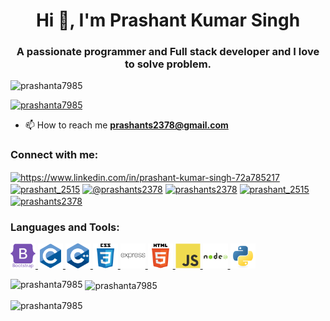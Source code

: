 <h1 align="center">Hi 👋, I'm Prashant Kumar Singh</h1>
<h3 align="center">A passionate programmer and Full stack developer and I love to solve problem.</h3>

<p align="left"> <img src="https://komarev.com/ghpvc/?username=prashanta7985&label=Profile%20views&color=0e75b6&style=flat" alt="prashanta7985" /> </p>

<p align="left"> <a href="https://github.com/ryo-ma/github-profile-trophy"><img src="https://github-profile-trophy.vercel.app/?username=prashanta7985" alt="prashanta7985" /></a> </p>

- 📫 How to reach me **prashants2378@gmail.com**

<h3 align="left">Connect with me:</h3>
<p align="left">
<a href="https://linkedin.com/in/https://www.linkedin.com/in/prashant-kumar-singh-72a785217" target="blank"><img align="center" src="https://raw.githubusercontent.com/rahuldkjain/github-profile-readme-generator/master/src/images/icons/Social/linked-in-alt.svg" alt="https://www.linkedin.com/in/prashant-kumar-singh-72a785217" height="30" width="40" /></a>
<a href="https://www.codechef.com/users/prashant_2515" target="blank"><img align="center" src="https://cdn.jsdelivr.net/npm/simple-icons@3.1.0/icons/codechef.svg" alt="prashant_2515" height="30" width="40" /></a>
<a href="https://www.hackerrank.com/@prashants2378" target="blank"><img align="center" src="https://raw.githubusercontent.com/rahuldkjain/github-profile-readme-generator/master/src/images/icons/Social/hackerrank.svg" alt="@prashants2378" height="30" width="40" /></a>
<a href="https://codeforces.com/profile/prashants2378" target="blank"><img align="center" src="https://raw.githubusercontent.com/rahuldkjain/github-profile-readme-generator/master/src/images/icons/Social/codeforces.svg" alt="prashants2378" height="30" width="40" /></a>
<a href="https://www.leetcode.com/prashant_2515" target="blank"><img align="center" src="https://raw.githubusercontent.com/rahuldkjain/github-profile-readme-generator/master/src/images/icons/Social/leet-code.svg" alt="prashant_2515" height="30" width="40" /></a>
<a href="https://auth.geeksforgeeks.org/user/prashants2378" target="blank"><img align="center" src="https://raw.githubusercontent.com/rahuldkjain/github-profile-readme-generator/master/src/images/icons/Social/geeks-for-geeks.svg" alt="prashants2378" height="30" width="40" /></a>
</p>

<h3 align="left">Languages and Tools:</h3>
<p align="left"> <a href="https://getbootstrap.com" target="_blank" rel="noreferrer"> <img src="https://raw.githubusercontent.com/devicons/devicon/master/icons/bootstrap/bootstrap-plain-wordmark.svg" alt="bootstrap" width="40" height="40"/> </a> <a href="https://www.cprogramming.com/" target="_blank" rel="noreferrer"> <img src="https://raw.githubusercontent.com/devicons/devicon/master/icons/c/c-original.svg" alt="c" width="40" height="40"/> </a> <a href="https://www.w3schools.com/cpp/" target="_blank" rel="noreferrer"> <img src="https://raw.githubusercontent.com/devicons/devicon/master/icons/cplusplus/cplusplus-original.svg" alt="cplusplus" width="40" height="40"/> </a> <a href="https://www.w3schools.com/css/" target="_blank" rel="noreferrer"> <img src="https://raw.githubusercontent.com/devicons/devicon/master/icons/css3/css3-original-wordmark.svg" alt="css3" width="40" height="40"/> </a> <a href="https://expressjs.com" target="_blank" rel="noreferrer"> <img src="https://raw.githubusercontent.com/devicons/devicon/master/icons/express/express-original-wordmark.svg" alt="express" width="40" height="40"/> </a> <a href="https://www.w3.org/html/" target="_blank" rel="noreferrer"> <img src="https://raw.githubusercontent.com/devicons/devicon/master/icons/html5/html5-original-wordmark.svg" alt="html5" width="40" height="40"/> </a> <a href="https://developer.mozilla.org/en-US/docs/Web/JavaScript" target="_blank" rel="noreferrer"> <img src="https://raw.githubusercontent.com/devicons/devicon/master/icons/javascript/javascript-original.svg" alt="javascript" width="40" height="40"/> </a> <a href="https://nodejs.org" target="_blank" rel="noreferrer"> <img src="https://raw.githubusercontent.com/devicons/devicon/master/icons/nodejs/nodejs-original-wordmark.svg" alt="nodejs" width="40" height="40"/> </a> <a href="https://www.python.org" target="_blank" rel="noreferrer"> <img src="https://raw.githubusercontent.com/devicons/devicon/master/icons/python/python-original.svg" alt="python" width="40" height="40"/> </a> </p>

<p><img align="left" src="https://github-readme-stats.vercel.app/api/top-langs?username=prashanta7985&show_icons=true&locale=en&layout=compact" alt="prashanta7985" /></p>

<p>&nbsp;<img align="center" src="https://github-readme-stats.vercel.app/api?username=prashanta7985&show_icons=true&locale=en" alt="prashanta7985" /></p>

<p><img align="center" src="https://github-readme-streak-stats.herokuapp.com/?user=prashanta7985&" alt="prashanta7985" /></p>

